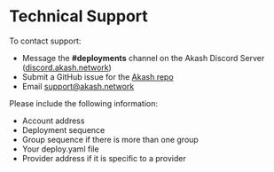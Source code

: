 # Technical Support

To contact support:

* Message the **\#deployments** channel on the Akash Discord Server \([discord.akash.network](http://discord.akash.network)\) 
* Submit a GitHub issue for the [Akash repo](https://github.com/ovrclk/akash)
* Email [support@akash.network](mailto::support@akash.network)

Please include the following information:

* Account address
* Deployment sequence
* Group sequence if there is more than one group
* Your deploy.yaml file
* Provider address if it is specific to a provider

